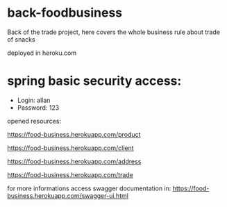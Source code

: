 # back-foodbusiness
Back of the trade project, here covers the whole business rule about trade of snacks

deployed in heroku.com

# spring basic security access:
- Login: allan
- Password: 123

opened resources:

https://food-business.herokuapp.com/product

https://food-business.herokuapp.com/client

https://food-business.herokuapp.com/address

https://food-business.herokuapp.com/trade

for more informations access swagger documentation in: 
https://food-business.herokuapp.com/swagger-ui.html
